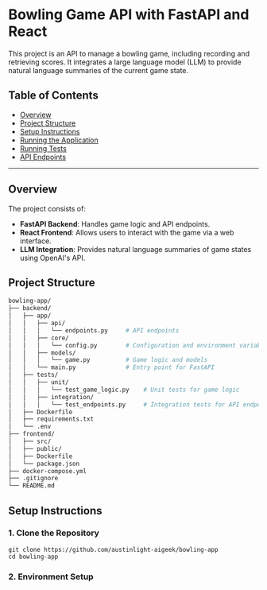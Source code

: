 # Bowling Game API with FastAPI and React

This project is an API to manage a bowling game, including recording and retrieving scores. It integrates a large language model (LLM) to provide natural language summaries of the current game state.

## Table of Contents

- [Overview](#overview)
- [Project Structure](#project-structure)
- [Setup Instructions](#setup-instructions)
- [Running the Application](#running-the-application)
- [Running Tests](#running-tests)
- [API Endpoints](#api-endpoints)

---

## Overview

The project consists of:

- **FastAPI Backend**: Handles game logic and API endpoints.
- **React Frontend**: Allows users to interact with the game via a web interface.
- **LLM Integration**: Provides natural language summaries of game states using OpenAI's API.

## Project Structure

```bash
bowling-app/
├── backend/
│   ├── app/
│   │   ├── api/
│   │   │   └── endpoints.py     # API endpoints
│   │   ├── core/
│   │   │   └── config.py        # Configuration and environment variables
│   │   ├── models/
│   │   │   └── game.py          # Game logic and models
│   │   └── main.py              # Entry point for FastAPI
│   ├── tests/
│   │   ├── unit/
│   │   │   └── test_game_logic.py    # Unit tests for game logic
│   │   ├── integration/
│   │   │   └── test_endpoints.py     # Integration tests for API endpoints
│   ├── Dockerfile
│   ├── requirements.txt
│   └── .env
├── frontend/
│   ├── src/
│   ├── public/
│   ├── Dockerfile
│   └── package.json
├── docker-compose.yml
├── .gitignore
└── README.md
```

## Setup Instructions

### 1. Clone the Repository

```
git clone https://github.com/austinlight-aigeek/bowling-app
cd bowling-app
```

### 2. Environment Setup
